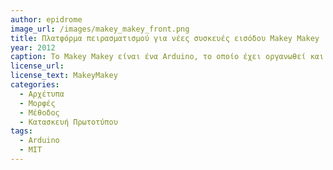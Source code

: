 ```yaml
---
author: epidrome
image_url: /images/makey_makey_front.png
title: Πλατφόρμα πειρασματισμού για νέες συσκευές εισόδου Makey Makey
year: 2012
caption: Το Makey Makey είναι ένα Arduino, το οποίο έχει οργανωθεί και έχει προγραμματιστεί έτσι ώστε να διευκολύνει τον πειραματισμό με νέες συσκευές εισόδου.
license_url:
license_text: MakeyMakey
categories:
  - Αρχέτυπα
  - Μορφές
  - Μέθοδος
  - Κατασκευή Πρωτοτύπου
tags:
  - Arduino
  - MIT
---
```

